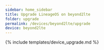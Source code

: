 ```yaml
---
sidebar: home_sidebar
title: Upgrade LineageOS on beyond2lte
folder: upgrade
permalink: /devices/beyond2lte/upgrade
device: beyond2lte
---
```

{% include templates/device_upgrade.md %}
